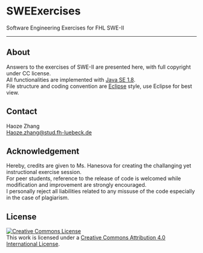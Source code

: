 # SWEExercises
Software Engineering Exercises for FHL SWE-II

---

## About
Answers to the exercises of SWE-II are presented here, with full copyright under CC license.  
All functionalities are implemented with [Java SE 1.8](http://www.oracle.com/technetwork/java/javase/downloads/jdk8-downloads-2133151.html).  
File structure and coding convention are [Eclipse](https://eclipse.org/downloads/packages/eclipse-ide-java-developers/lunar) style, use Eclipse for best view.  
## Contact
Haoze Zhang  
[Haoze.zhang@stud.fh-luebeck.de](mailto:Haoze.zhang@stud.fh-luebeck.de)
## Acknowledgement
Hereby, credits are given to Ms. Hanesova for creating the challanging yet instructional exercise session.  
For peer students, reference to the release of code is welcomed while modification and improvement are strongly encouraged.  
I personally reject all liabilities related to any missuse of the code especially in the case of plagiarism.
## License
<a rel="license" href="http://creativecommons.org/licenses/by/4.0/"><img alt="Creative Commons License" style="border-width:0" src="https://i.creativecommons.org/l/by/4.0/80x15.png" /></a><br />This work is licensed under a <a rel="license" href="http://creativecommons.org/licenses/by/4.0/">Creative Commons Attribution 4.0 International License</a>.

